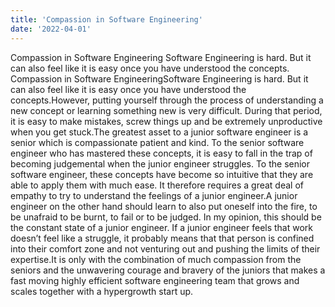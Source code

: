 ```yaml
---
title: 'Compassion in Software Engineering'
date: '2022-04-01'
---
```

Compassion in Software Engineering
Software Engineering is hard. But it can also feel like it is easy once you have understood the concepts.
Compassion in Software EngineeringSoftware Engineering is hard. But it can also feel like it is easy once you have understood the concepts.However, putting yourself through the process of understanding a new concept or learning something new is very difficult. During that period, it is easy to make mistakes, screw things up and be extremely unproductive when you get stuck.The greatest asset to a junior software engineer is a senior which is compassionate patient and kind. To the senior software engineer who has mastered these concepts, it is easy to fall in the trap of becoming judgemental when the junior engineer struggles. To the senior software engineer, these concepts have become so intuitive that they are able to apply them with much ease. It therefore requires a great deal of empathy to try to understand the feelings of a junior engineer.A junior engineer on the other hand should learn to also put oneself into the fire, to be unafraid to be burnt, to fail or to be judged. In my opinion, this should be the constant state of a junior engineer. If a junior engineer feels that work doesn’t feel like a struggle, it probably means that that person is confined into their comfort zone and not venturing out and pushing the limits of their expertise.It is only with the combination of much compassion from the seniors and the unwavering courage and bravery of the juniors that makes a fast moving highly efficient software engineering team that grows and scales together with a hypergrowth start up.
